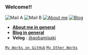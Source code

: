 ### Welcome!!
![Mail A](https://img.shields.io/badge/Mail-themunyang21%40naver.com-%23F4BD6B)
![Mail B](https://img.shields.io/badge/Mail-aobamisaki%40kakao.com-%235FD0CC)
[![About me](https://img.shields.io/badge/About_me-yukina-%238ADFFF)](https://about.yukina.kr)
[![Blog](https://img.shields.io/badge/Blog-yukina-%2301A860)](https://yukina.kr)

- **[About me in general](https://about.yukina.kr)**
- **[Blog in general](https://yukina.kr)**
- **Velog** : [@aobamisaki](https://velog.io/@aobamisaki)

[` My Works on GitHub `](https://github.com/Senarin?tab=repositories)
[` My Other Works `](https://senarin.kr)
